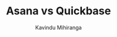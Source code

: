 ---
is_programmatic_layout_6: true
draft: false
title: "Asana vs Quickbase"
snippet: "Asana vs Quickbase"
image:
  src: /images/pseo/asana-vs-quickbase.png
  alt: "project management, database management, workflow automation, team collaboration"
publishDate: 2024-12-30
category: ""
author: "Kavindu Mihiranga"
tags:
  - "Project Management"
  - "Business"
  - "Automation"
  - "Team"
tools:
  Asana:
    sub_title: "Simplifying Team Collaboration"
    main_content: "Asana is known for its intuitive interface and straightforward approach to task management. It's perfect for teams looking for a tool that prioritizes simplicity without sacrificing essential project-tracking features. From creating task boards to assigning deadlines, Asana shines in its ability to keep projects moving seamlessly. However, some users find its features limiting when it comes to advanced customization or scalability for larger, more complex workflows."
    features: ["Visual project views, including timelines, boards, and calendars.","Simple task assignment with due dates and priority levels.","Integration with tools like Slack, Google Workspace, and Microsoft Teams.","Easy-to-use mobile app for project updates on the go."]
    analytics_rate: "⭐⭐⭐⭐⭐"
    analytics_review: "Clear and effective"
    customization_rate: "⭐⭐⭐"
    customization_review: "Basic customization"
    collaboration_features_rate: "⭐⭐⭐⭐"
    collaboration_features_review: "Strong collaboration tools"
    self_hosted: false
    open_source: false
    pricing: "Free & Paid plans"
  Quickbase:
    sub_title: "Empowering Custom Business Solutions"
    main_content: "Quickbase is a low-code platform designed for building custom applications that streamline workflows and automate processes. It's ideal for organizations looking to create tailored solutions to fit their unique needs. While it offers powerful customization and integration capabilities, it may require a steeper learning curve for users unfamiliar with database concepts."
    features: ["Low-code application development for custom workflows.","Robust database management and reporting tools.","Integration with various third-party applications.","Collaboration features for team projects and tasks."]
    analytics_rate: "⭐⭐⭐⭐"
    analytics_review: "Flexible and powerful"
    customization_rate: "⭐⭐⭐⭐⭐"
    customization_review: "Highly customizable with low-code options"
    collaboration_features_rate: "⭐⭐⭐⭐"
    collaboration_features_review: "Good collaboration capabilities"
    self_hosted: true
    open_source: false
    pricing: "Paid plans only"
description: Discover the best project management tools for your business. Compare Asana, Quickbase, and Worklenz to find the perfect solution for your team's needs.
related: [asana-vs-quire, asana-vs-liquidplanner, asana-vs-teamhood, asana-vs-workzone]
---
